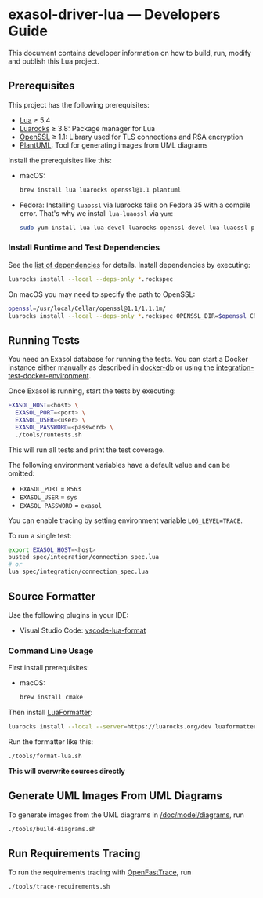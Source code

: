 # exasol-driver-lua &mdash; Developers Guide

This document contains developer information on how to build, run, modify and publish this Lua project.

## Prerequisites

This project has the following prerequisites:

* [Lua](https://www.lua.org/) &ge; 5.4
* [Luarocks](https://luarocks.org/) &ge; 3.8: Package manager for Lua
* [OpenSSL](https://www.openssl.org/) &ge; 1.1: Library used for TLS connections and RSA encryption
* [PlantUML](https://plantuml.com/): Tool for generating images from UML diagrams

Install the prerequisites like this:

* macOS:
    ```sh
    brew install lua luarocks openssl@1.1 plantuml
    ```
* Fedora: Installing `luaossl` via luarocks fails on Fedora 35 with a compile error. That's why we install `lua-luaossl` via `yum`:
    ```sh
    sudo yum install lua lua-devel luarocks openssl-devel lua-luaossl plantuml
    ```

### Install Runtime and Test Dependencies

See the [list of dependencies](../../dependencies.md) for details. Install dependencies by executing:

```sh
luarocks install --local --deps-only *.rockspec
```

On macOS you may need to specify the path to OpenSSL:

```sh
openssl=/usr/local/Cellar/openssl@1.1/1.1.1m/
luarocks install --local --deps-only *.rockspec OPENSSL_DIR=$openssl CRYPTO_DIR=$openssl
```

## Running Tests

You need an Exasol database for running the tests. You can start a Docker instance either manually as described in [docker-db](https://github.com/EXASOL/docker-db) or using the [integration-test-docker-environment](https://github.com/exasol/integration-test-docker-environment).

Once Exasol is running, start the tests by executing:

```sh
EXASOL_HOST=<host> \
  EXASOL_PORT=<port> \
  EXASOL_USER=<user> \
  EXASOL_PASSWORD=<password> \
  ./tools/runtests.sh
```

This will run all tests and print the test coverage.

The following environment variables have a default value and can be omitted:

* `EXASOL_PORT` = `8563`
* `EXASOL_USER` = `sys`
* `EXASOL_PASSWORD` = `exasol`

You can enable tracing by setting environment variable `LOG_LEVEL=TRACE`.

To run a single test:

```sh
export EXASOL_HOST=<host>
busted spec/integration/connection_spec.lua
# or
lua spec/integration/connection_spec.lua
```

## Source Formatter

Use the following plugins in your IDE:

* Visual Studio Code: [vscode-lua-format](https://marketplace.visualstudio.com/items?itemName=Koihik.vscode-lua-format)

### Command Line Usage

First install prerequisites:

* macOS:
    ```sh
    brew install cmake
    ```

Then install [LuaFormatter](https://github.com/Koihik/LuaFormatter):

```sh
luarocks install --local --server=https://luarocks.org/dev luaformatter
```

Run the formatter like this:

```sh
./tools/format-lua.sh
```

**This will overwrite sources directly**

## Generate UML Images From UML Diagrams

To generate images from the UML diagrams in [/doc/model/diagrams](../model/diagrams/), run

```sh
./tools/build-diagrams.sh
```

## Run Requirements Tracing

To run the requirements tracing with [OpenFastTrace](https://github.com/itsallcode/openfasttrace), run

```sh
./tools/trace-requirements.sh
```
